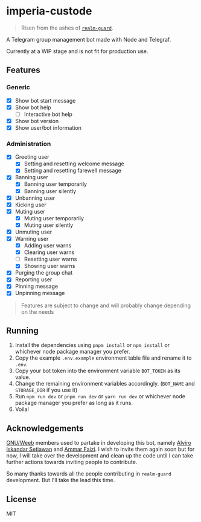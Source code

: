 # imperia-custode

> Risen from the ashes of [`realm-guard`](https://github.com/GNUWeeb/realm-guard).

A Telegram group management bot made with Node and Telegraf.

Currently at a WIP stage and is not fit for production use.

## Features

### Generic

- [x] Show bot start message
- [x] Show bot help
  - [ ] Interactive bot help
- [x] Show bot version
- [x] Show user/bot information

### Administration

- [x] Greeting user
  - [x] Setting and resetting welcome message
  - [x] Setting and resetting farewell message
- [x] Banning user
  - [x] Banning user temporarily
  - [x] Banning user silently
- [x] Unbanning user
- [x] Kicking user
- [x] Muting user
  - [x] Muting user temporarily
  - [x] Muting user silently
- [x] Unmuting user
- [x] Warning user
  - [x] Adding user warns
  - [x] Clearing user warns
  - [ ] Resetting user warns
  - [x] Showing user warns
- [x] Purging the group chat
- [x] Reporting user
- [x] Pinning message
- [x] Unpinning message

> Features are subject to change and will probably change depending on the needs

## Running

1. Install the dependencies using `pnpm install` or `npm install` or whichever node package manager you prefer.
2. Copy the example `.env.example` environment table file and rename it to `.env`.
3. Copy your bot token into the environment variable `BOT_TOKEN` as its value.
4. Change the remaining environment variables accordingly. (`BOT_NAME` and `STORAGE_DIR` if you use it)
5. Run `npm run dev` or `pnpm run dev` or `yarn run dev` or whichever node package manager you prefer as long as it runs.
6. Voila!

## Acknowledgements

[GNU/Weeb](https://github.com/GNUWeeb) members used to partake in developing this bot, namely [Alviro Iskandar Setiawan](https://github.com/alviroiskandar) and [Ammar Faizi](https://github.com/ammarfaizi2). I wish to invite them again soon but for now, I will take over the development and clean up the code until I can take further actions towards inviting people to contribute.

So many thanks towards all the people contributing in `realm-guard` development. But I'll take the lead this time.

## License

MIT
